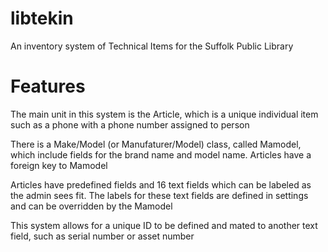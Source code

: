 # libtekin
An inventory system of Technical Items for the Suffolk Public Library

# Features

The main unit in this system is the Article, which is a unique individual item such as a phone with a phone number assigned to person

There is a Make/Model (or Manufaturer/Model) class, called Mamodel, which include fields for the brand name and model name.  Articles have a foreign key to Mamodel 

Articles have predefined fields and 16 text fields which can be labeled as the admin sees fit.  The labels for these text fields are defined in settings and can be overridden by the Mamodel

This system allows for a unique ID to be defined and mated to another text field, such as serial number or asset number